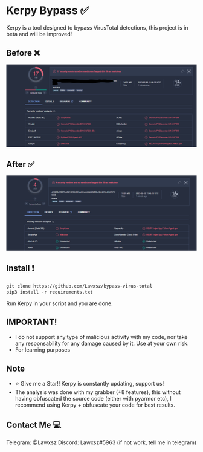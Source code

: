 # Kerpy Bypass ✅

Kerpy is a tool designed to bypass VirusTotal detections, this project is in beta and will be improved!

## Before ❌

![Captura](Captura2.PNG)

## After ✅

![469](469.png)

## Install ❗️

```
git clone https://github.com/Lawxsz/bypass-virus-total
pip3 install -r requirements.txt
```
Run Kerpy in your script and you are done.

## IMPORTANT!
- I do not support any type of malicious activity with my code, nor take any responsability for any damage caused by it. Use at your own risk. 
- For learning purposes

## Note
- ⭐️ Give me a Star!! Kerpy is constantly updating, support us!
- The analysis was done with my grabber (+8 features), this without having obfuscated the source code (either with pyarmor etc), I recommend using Kerpy + obfuscate your code for best results.

## Contact Me 💻

Telegram: @Lawxsz
Discord: Lawxsz#5963 (if not work, tell me in telegram)
